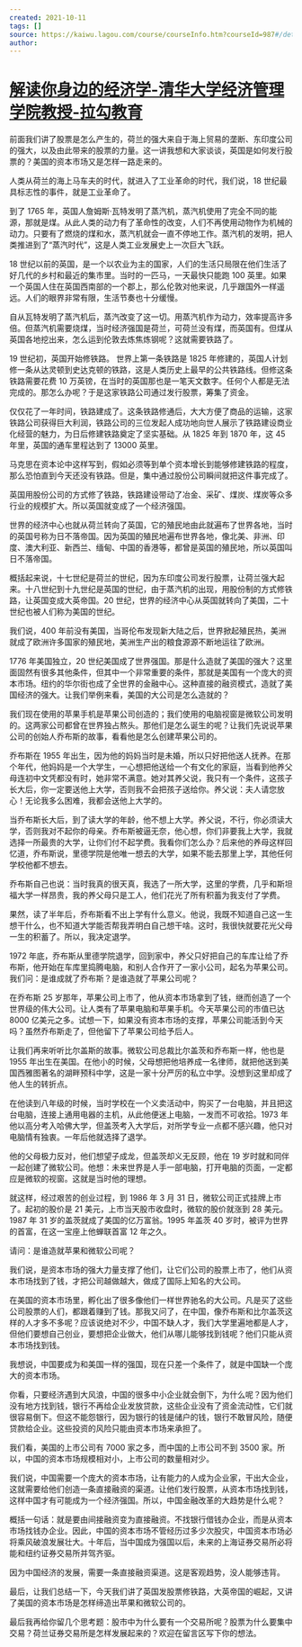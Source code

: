 ```yaml
---
created: 2021-10-11
tags: []
source: https://kaiwu.lagou.com/course/courseInfo.htm?courseId=987#/detail/pc?id=7794
author: 
---
```


# [解读你身边的经济学-清华大学经济管理学院教授-拉勾教育](https://kaiwu.lagou.com/course/courseInfo.htm?courseId=987#/detail/pc?id=7794)


前面我们讲了股票是怎么产生的，荷兰的强大来自于海上贸易的垄断、东印度公司的强大，以及由此带来的股票的力量。这一讲我想和大家谈谈，英国是如何发行股票的？美国的资本市场又是怎样一路走来的。

人类从荷兰的海上马车夫的时代，就进入了工业革命的时代，我们说，18 世纪最具标志性的事件，就是工业革命了。

到了 1765 年，英国人詹姆斯·瓦特发明了蒸汽机，蒸汽机使用了完全不同的能源，那就是煤。从此人类的动力有了革命性的改变，人们不再使用动物作为机械的动力。只要有了燃烧的煤和水，蒸汽机就会一直不停地工作。蒸汽机的发明，把人类推进到了“蒸汽时代”，这是人类工业发展史上一次巨大飞跃。

18 世纪以前的英国，是一个以农业为主的国家，人们的生活只局限在他们生活了好几代的乡村和最近的集市里。当时的一匹马，一天最快只能跑 100 英里。如果一个英国人住在英国西南部的一个郡上，那么伦敦对他来说，几乎跟国外一样遥远。人们的眼界非常有限，生活节奏也十分缓慢。

自从瓦特发明了蒸汽机后，蒸汽改变了这一切。用蒸汽机作为动力，效率提高许多倍。但蒸汽机需要烧煤，当时经济强国是荷兰，可荷兰没有煤，而英国有。但煤从英国各地挖出来，怎么运到伦敦去炼焦炼钢呢？这就需要铁路了。

19 世纪初，英国开始修铁路。 世界上第一条铁路是 1825 年修建的，英国人计划修一条从达灵顿到史达克顿的铁路，这是人类历史上最早的公共铁路线。但修这条铁路需要花费 10 万英镑，在当时的英国那也是一笔天文数字。任何个人都是无法完成的。那怎么办呢？于是这家铁路公司通过发行股票，筹集了资金。

仅仅花了一年时间，铁路建成了。这条铁路修通后，大大方便了商品的运输，这家铁路公司获得巨大利润，铁路公司的三位发起人成功地向世人展示了铁路建设商业化经营的魅力，为日后修建铁路奠定了坚实基础。从 1825 年到 1870 年，这 45 年里，英国的通车里程达到了 13000 英里。

马克思在资本论中这样写到，假如必须等到单个资本增长到能够修建铁路的程度，那么恐怕直到今天还没有铁路。但是，集中通过股份公司瞬间就把这件事完成了。

英国用股份公司的方式修了铁路，铁路建设带动了冶金、采矿、煤炭、煤炭等众多行业的规模扩大。所以英国就变成了一个经济强国。

世界的经济中心也就从荷兰转向了英国，它的殖民地由此就遍布了世界各地，当时的英国号称为日不落帝国。因为英国的殖民地遍布世界各地，像北美、非洲、印度、澳大利亚、新西兰、缅甸、中国的香港等，都曾是英国的殖民地，所以英国叫日不落帝国。

概括起来说，十七世纪是荷兰的世纪，因为东印度公司发行股票，让荷兰强大起来。十八世纪到十九世纪是英国的世纪，由于蒸汽机的出现，用股份制的方式修铁路，让英国变成大英帝国。20 世纪，世界的经济中心从英国就转向了美国，二十世纪也被人们称为美国的世纪。

我们说，400 年前没有美国，当哥伦布发现新大陆之后，世界掀起殖民热，美洲就成了欧洲许多国家的殖民地，美洲生产出的粮食源源不断地运往了欧洲。

1776 年美国独立，20 世纪美国成了世界强国。那是什么造就了美国的强大？这里面固然有很多其他条件，但其中一个非常重要的条件，那就是美国有一个庞大的资本市场。纽约的华尔街也成了全世界的金融中心。这种直接的融资模式，造就了美国经济的强大。让我们举例来看，美国的大公司是怎么造就的？

我们现在使用的苹果手机是苹果公司创造的；我们使用的电脑视窗是微软公司发明的。这两家公司都曾在世界独占熬头。那他们是怎么诞生的呢？让我们先说说苹果公司的创始人乔布斯的故事，看看他是怎么创建苹果公司的。

乔布斯在 1955 年出生，因为他的妈妈当时是未婚，所以只好把他送人抚养。在那个年代，他妈妈是一个大学生，一心想把他送给一个有文化的家庭，当看到他养父母连初中文凭都没有时，她非常不满意。她对其养父说，我只有一个条件，这孩子长大后，你一定要送他上大学，否则我不会把孩子送给你。养父说：夫人请您放心！无论我多么困难，我都会送他上大学的。

当乔布斯长大后，到了读大学的年龄，他不想上大学。养父说，不行，你必须读大学，否则我对不起你的母亲。乔布斯被逼无奈，他心想，你们非要我上大学，我就选择一所最贵的大学，让你们付不起学费。我看你们怎么办？后来他的养母这样回忆道，乔布斯说，里德学院是他唯一想去的大学，如果不能去那里上学，其他任何学校他都不想去。

乔布斯自己也说：当时我真的很天真，我选了一所大学，这里的学费，几乎和斯坦福大学一样昂贵，我的养父母只是工人，他们花光了所有积蓄为我支付了学费。

果然，读了半年后，乔布斯看不出上学有什么意义。他说，我既不知道自己这一生想干什么，也不知道大学能否帮我弄明白自己想干啥。这时，我很快就要花光父母一生的积蓄了。所以，我决定退学。

1972 年底，乔布斯从里德学院退学，回到家中，养父只好把自己的车库让给了乔布斯，他开始在车库里捣腾电脑，和别人合作开了一家小公司，起名为苹果公司。我们问：是谁成就了乔布斯？是谁造就了苹果公司呢？

在乔布斯 25 岁那年，苹果公司上市了，他从资本市场拿到了钱，继而创造了一个世界级的伟大公司。让人类有了苹果电脑和苹果手机。今天苹果公司的市值已达 8000 亿美元之多。试想一下，如果没有资本市场的支撑，苹果公司能活到今天吗？虽然乔布斯走了，但他留下了苹果公司给予后人。

让我们再来听听比尔盖斯的故事。微软公司总裁比尔盖茨和乔布斯一样，他也是 1955 年出生在美国。在他小的时候，父母想把他培养成一名律师，就把他送到美国西雅图著名的湖畔预科中学，这是一家十分严厉的私立中学。没想到这里却成了他人生的转折点。

在他读到八年级的时候，当时学校在一个义卖活动中，购买了一台电脑，并且把这台电脑，连接上通用电器的主机，从此他便迷上电脑，一发而不可收拾。1973 年他以高分考入哈佛大学，但盖茨考入大学后，对所学专业一点都不感兴趣，他只对电脑情有独衷。一年后他就选择了退学。

他的父母极力反对，他们想望子成龙，但盖茨却义无反顾，他在 19 岁时就和同伴一起创建了微软公司。他想：未来世界是人手一部电脑，打开电脑的页面，一定都应是微软的视窗。这就是当时他的理想。

就这样，经过艰苦的创业过程，到 1986 年 3 月 31 日，微软公司正式挂牌上市了。起初的股价是 21 美元，上市当天股市收盘时，微软的股价就涨到 28 美元。1987 年 31 岁的盖茨就成了美国的亿万富翁。1995 年盖茨 40 岁时，被评为世界的首富，在这一宝座上他蝉联首富 12 年之久。

请问：是谁造就苹果和微软公司呢？

我们说，是资本市场的强大力量支撑了他们，让它们公司的股票上市了，他们从资本市场找到了钱，才把公司越做越大，做成了国际上知名的大公司。

在美国的资本市场里，孵化出了很多像他们一样世界驰名的大公司。凡是买了这些公司股票的人们，都跟着赚到了钱。那我又问了，在中国，像乔布斯和比尔盖茨这样的人才多不多呢？应该说绝对不少，中国不缺人才，我们大学里遍地都是人才，但他们要想自己创业，要想把企业做大，他们从哪儿能够找到钱呢？他们只能从资本市场找到钱。

我想说，中国要成为和美国一样的强国，现在只差一个条件了，就是中国缺一个庞大的资本市场。

你看，只要经济遇到大风浪，中国的很多中小企业就会倒下，为什么呢？因为他们没有地方找到钱，银行不再给企业发放贷款，这些企业没有了资金流动性，它们就很容易倒下。但这不能怨银行，因为银行的钱是储户的钱，银行不敢冒风险，随便贷款给企业。这些投资的风险只能由资本市场来承担了。

我们看，美国的上市公司有 7000 家之多，而中国的上市公司不到 3500 家。所以，中国的资本市场规模相对小，上市公司的数量相对少。

我们说，中国需要一个庞大的资本市场，让有能力的人成为企业家，干出大企业，这就需要给他们创造一条直接融资的渠道。让他们发行股票，从资本市场找到钱，这样中国才有可能成为一个经济强国。所以，中国金融改革的大趋势是什么呢？

概括一句话：就是要由间接融资变为直接融资。不找银行借钱办企业，而是从资本市场找钱办企业。因此，中国的资本市场不管经历过多少次股灾，中国资本市场必将乘风破浪发展壮大。十年后，当中国成为强国以后，未来的上海证券交易所必将能和纽约证券交易所并驾齐驱。

因为中国经济的发展，需要一条直接融资渠道。这是客观趋势，没人能够违背。

最后，让我们总结一下，今天我们讲了英国发股票修铁路，大英帝国的崛起，又讲了美国的资本市场是怎样缔造出苹果和微软公司的。

最后我再给你留几个思考题：股市中为什么要有一个交易所呢？股票为什么要集中交易？荷兰证券交易所是怎样发展起来的？欢迎在留言区写下你的想法。
